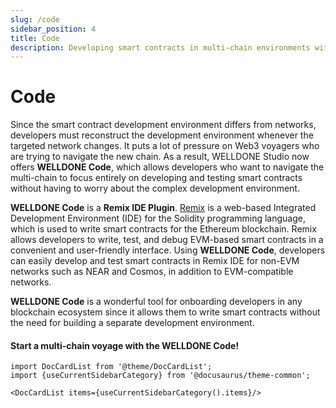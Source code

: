 ```yaml
---
slug: /code
sidebar_position: 4
title: Code
description: Developing smart contracts in multi-chain environments with WELLDONE Code
---
```


# Code

Since the smart contract development environment differs from networks, developers must reconstruct the development environment whenever the targeted network changes. It puts a lot of pressure on Web3 voyagers who are trying to navigate the new chain. As a result, WELLDONE Studio now offers **WELLDONE Code**, which allows developers who want to navigate the multi-chain to focus entirely on developing and testing smart contracts without having to worry about the complex development environment.

**WELLDONE Code** is a **Remix IDE Plugin**. [Remix](https://remix-project.org/) is a web-based Integrated Development Environment (IDE) for the Solidity programming language, which is used to write smart contracts for the Ethereum blockchain. Remix allows developers to write, test, and debug EVM-based smart contracts in a convenient and user-friendly interface. Using **WELLDONE Code**, developers can easily develop and test smart contracts in Remix IDE for non-EVM networks such as NEAR and Cosmos, in addition to EVM-compatible networks.

**WELLDONE Code** is a wonderful tool for onboarding developers in any blockchain ecosystem since it allows them to write smart contracts without the need for building a separate development environment.

#### Start a multi-chain voyage with the **WELLDONE Code**!

```mdx-code-block
import DocCardList from '@theme/DocCardList';
import {useCurrentSidebarCategory} from '@docusaurus/theme-common';

<DocCardList items={useCurrentSidebarCategory().items}/>
```
